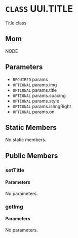 # `CLASS` UUI.TITLE
Title class

## Mom
NODE

## Parameters
* `REQUIRED` params 
* `OPTIONAL` params.img 
* `OPTIONAL` params.title 
* `OPTIONAL` params.spacing 
* `OPTIONAL` params.style 
* `OPTIONAL` params.isImgRight 
* `OPTIONAL` params.on 

## Static Members
No static members.

## Public Members

### setTitle
#### Parameters
No parameters.

### getImg
#### Parameters
No parameters.
